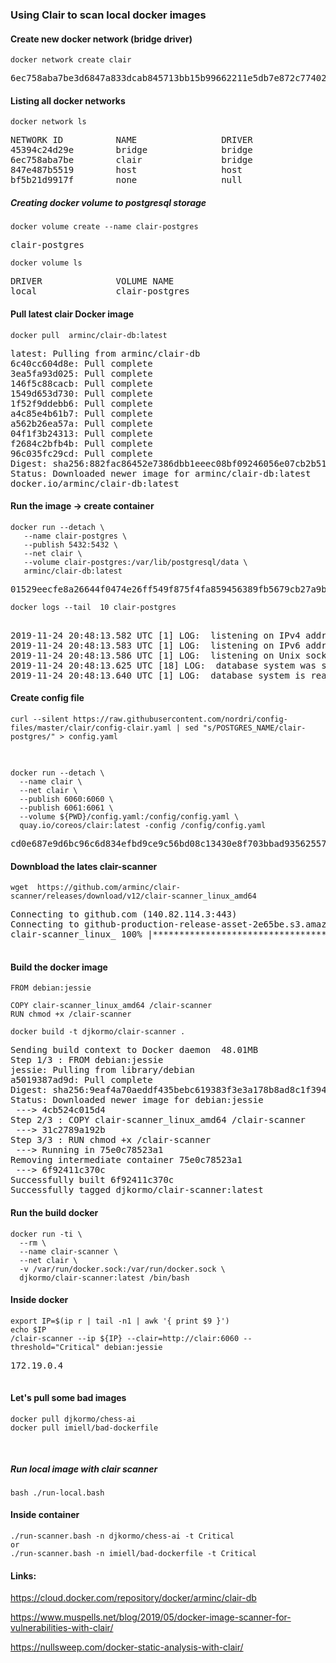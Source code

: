 ### Using Clair to scan local docker images

#### Create new docker network (bridge driver)

```console
docker network create clair
```
<pre>
6ec758aba7be3d6847a833dcab845713bb15b99662211e5db7e872c77402ff42
</pre>
#### Listing all docker networks
```console
docker network ls

```
<pre>
NETWORK ID          NAME                DRIVER              SCOPE
45394c24d29e        bridge              bridge              local
6ec758aba7be        clair               bridge              local
847e487b5519        host                host                local
bf5b21d9917f        none                null                local
</pre>
##### Creating docker volume to postgresql storage

```console
docker volume create --name clair-postgres
```
<pre>
clair-postgres
</pre>

```console
docker volume ls 
```
<pre>
DRIVER              VOLUME NAME
local               clair-postgres
</pre>

#### Pull latest clair Docker image 
```console
docker pull  arminc/clair-db:latest
```
<pre>
latest: Pulling from arminc/clair-db
6c40cc604d8e: Pull complete 
3ea5fa93d025: Pull complete 
146f5c88cacb: Pull complete 
1549d653d730: Pull complete 
1f52f9ddebb6: Pull complete 
a4c85e4b61b7: Pull complete 
a562b26ea57a: Pull complete 
04f1f3b24313: Pull complete 
f2684c2bfb4b: Pull complete 
96c035fc29cd: Pull complete 
Digest: sha256:882fac86452e7386dbb1eeec08bf09246056e07cb2b51d419c359c998e3b8e3a
Status: Downloaded newer image for arminc/clair-db:latest
docker.io/arminc/clair-db:latest
</pre>

#### Run the image -> create container
```console
docker run --detach \
   --name clair-postgres \
   --publish 5432:5432 \
   --net clair \
   --volume clair-postgres:/var/lib/postgresql/data \
   arminc/clair-db:latest
```
<pre>
01529eecfe8a26644f0474e26ff549f875f4fa859456389fb5679cb27a9b437e
</pre>

```console    
docker logs --tail  10 clair-postgres 
```

<pre> 
2019-11-24 20:48:13.582 UTC [1] LOG:  listening on IPv4 address "0.0.0.0", port 5432
2019-11-24 20:48:13.583 UTC [1] LOG:  listening on IPv6 address "::", port 5432
2019-11-24 20:48:13.586 UTC [1] LOG:  listening on Unix socket "/var/run/postgresql/.s.PGSQL.5432"
2019-11-24 20:48:13.625 UTC [18] LOG:  database system was shut down at 2019-11-22 04:12:37 UTC
2019-11-24 20:48:13.640 UTC [1] LOG:  database system is ready to accept connections
</pre>   


#### Create config file 
```console
curl --silent https://raw.githubusercontent.com/nordri/config-files/master/clair/config-clair.yaml | sed "s/POSTGRES_NAME/clair-postgres/" > config.yaml
```
<pre>

</pre>


```console
docker run --detach \
  --name clair \
  --net clair \
  --publish 6060:6060 \
  --publish 6061:6061 \
  --volume ${PWD}/config.yaml:/config/config.yaml \
  quay.io/coreos/clair:latest -config /config/config.yaml
```
<pre>
cd0e687e9d6bc96c6d834efbd9ce9c56bd08c13430e8f703bbad935625571615
</pre>



#### Downbload the lates clair-scanner

```console
wget  https://github.com/arminc/clair-scanner/releases/download/v12/clair-scanner_linux_amd64
```
<pre>
Connecting to github.com (140.82.114.3:443)
Connecting to github-production-release-asset-2e65be.s3.amazonaws.com (52.216.141.100:443)
clair-scanner_linux_ 100% |**************************************************************************************| 9631k  0:00:00 ETA

</pre>

#### Build the docker image

```docker
FROM debian:jessie

COPY clair-scanner_linux_amd64 /clair-scanner
RUN chmod +x /clair-scanner
```


```console
docker build -t djkormo/clair-scanner .
```
<pre>
Sending build context to Docker daemon  48.01MB
Step 1/3 : FROM debian:jessie
jessie: Pulling from library/debian
a5019387ad9d: Pull complete 
Digest: sha256:9eaf4a70aeddf435bebc619383f3e3a178b8ad8c1f3948319cdf74b65918d156
Status: Downloaded newer image for debian:jessie
 ---> 4cb524c015d4
Step 2/3 : COPY clair-scanner_linux_amd64 /clair-scanner
 ---> 31c2789a192b
Step 3/3 : RUN chmod +x /clair-scanner
 ---> Running in 75e0c78523a1
Removing intermediate container 75e0c78523a1
 ---> 6f92411c370c
Successfully built 6f92411c370c
Successfully tagged djkormo/clair-scanner:latest
</pre>



#### Run the build docker 
```console
docker run -ti \
  --rm \
  --name clair-scanner \
  --net clair \
  -v /var/run/docker.sock:/var/run/docker.sock \
  djkormo/clair-scanner:latest /bin/bash
```

#### Inside docker
```console
export IP=$(ip r | tail -n1 | awk '{ print $9 }')
echo $IP 
/clair-scanner --ip ${IP} --clair=http://clair:6060 --threshold="Critical" debian:jessie
```
<pre>
172.19.0.4

</pre>

#### Let's pull some bad images
```console
docker pull djkormo/chess-ai
docker pull imiell/bad-dockerfile
```

<pre>

</pre>
##### Run local image with clair scanner
```console
bash ./run-local.bash 
```

#### Inside container
```console
./run-scanner.bash -n djkormo/chess-ai -t Critical
or 
./run-scanner.bash -n imiell/bad-dockerfile -t Critical
```

#### Links:

https://cloud.docker.com/repository/docker/arminc/clair-db

https://www.muspells.net/blog/2019/05/docker-image-scanner-for-vulnerabilities-with-clair/

https://nullsweep.com/docker-static-analysis-with-clair/



